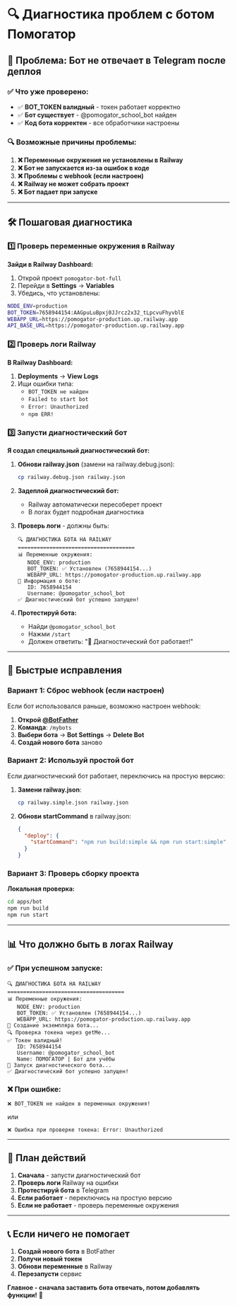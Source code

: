 # 🔍 Диагностика проблем с ботом Помогатор

## 🚨 Проблема: Бот не отвечает в Telegram после деплоя

### ✅ Что уже проверено:
- ✅ **BOT_TOKEN валидный** - токен работает корректно
- ✅ **Бот существует** - @pomogator_school_bot найден
- ✅ **Код бота корректен** - все обработчики настроены

### 🔍 Возможные причины проблемы:

1. **❌ Переменные окружения не установлены в Railway**
2. **❌ Бот не запускается из-за ошибок в коде**
3. **❌ Проблемы с webhook (если настроен)**
4. **❌ Railway не может собрать проект**
5. **❌ Бот падает при запуске**

---

## 🛠️ Пошаговая диагностика

### 1️⃣ Проверь переменные окружения в Railway

**Зайди в Railway Dashboard:**
1. Открой проект `pomogator-bot-full`
2. Перейди в **Settings** → **Variables**
3. Убедись, что установлены:

```bash
NODE_ENV=production
BOT_TOKEN=7658944154:AAGpuLuBpxj0JJrcz2x32_tLpcvuFhyvblE
WEBAPP_URL=https://pomogator-production.up.railway.app
API_BASE_URL=https://pomogator-production.up.railway.app
```

### 2️⃣ Проверь логи Railway

**В Railway Dashboard:**
1. **Deployments** → **View Logs**
2. Ищи ошибки типа:
   - `BOT_TOKEN не найден`
   - `Failed to start bot`
   - `Error: Unauthorized`
   - `npm ERR!`

### 3️⃣ Запусти диагностический бот

**Я создал специальный диагностический бот:**

1. **Обнови railway.json** (замени на railway.debug.json):
   ```bash
   cp railway.debug.json railway.json
   ```

2. **Задеплой диагностический бот:**
   - Railway автоматически пересоберет проект
   - В логах будет подробная диагностика

3. **Проверь логи** - должны быть:
   ```
   🔍 ДИАГНОСТИКА БОТА НА RAILWAY
   =====================================
   📊 Переменные окружения:
      NODE_ENV: production
      BOT_TOKEN: ✅ Установлен (7658944154...)
      WEBAPP_URL: https://pomogator-production.up.railway.app
   🤖 Информация о боте:
      ID: 7658944154
      Username: @pomogator_school_bot
   ✅ Диагностический бот успешно запущен!
   ```

4. **Протестируй бота:**
   - Найди `@pomogator_school_bot`
   - Нажми `/start`
   - Должен ответить: "🤖 Диагностический бот работает!"

---

## 🚀 Быстрые исправления

### Вариант 1: Сброс webhook (если настроен)

Если бот использовался раньше, возможно настроен webhook:

1. **Открой [@BotFather](https://t.me/botfather)**
2. **Команда**: `/mybots`
3. **Выбери бота** → **Bot Settings** → **Delete Bot**
4. **Создай нового бота** заново

### Вариант 2: Используй простой бот

Если диагностический бот работает, переключись на простую версию:

1. **Замени railway.json**:
   ```bash
   cp railway.simple.json railway.json
   ```

2. **Обнови startCommand** в railway.json:
   ```json
   {
     "deploy": {
       "startCommand": "npm run build:simple && npm run start:simple"
     }
   }
   ```

### Вариант 3: Проверь сборку проекта

**Локальная проверка:**
```bash
cd apps/bot
npm run build
npm run start
```

---

## 📊 Что должно быть в логах Railway

### ✅ При успешном запуске:
```
🔍 ДИАГНОСТИКА БОТА НА RAILWAY
=====================================
📊 Переменные окружения:
   NODE_ENV: production
   BOT_TOKEN: ✅ Установлен (7658944154...)
   WEBAPP_URL: https://pomogator-production.up.railway.app
🤖 Создание экземпляра бота...
🔍 Проверка токена через getMe...
✅ Токен валидный!
   ID: 7658944154
   Username: @pomogator_school_bot
   Name: ПОМОГАТОР | Бот для учёбы
🚀 Запуск диагностического бота...
✅ Диагностический бот успешно запущен!
```

### ❌ При ошибке:
```
❌ BOT_TOKEN не найден в переменных окружения!
```

или

```
❌ Ошибка при проверке токена: Error: Unauthorized
```

---

## 🎯 План действий

1. **Сначала** - запусти диагностический бот
2. **Проверь логи** Railway на ошибки
3. **Протестируй бота** в Telegram
4. **Если работает** - переключись на простую версию
5. **Если не работает** - проверь переменные окружения

---

## 📞 Если ничего не помогает

1. **Создай нового бота** в BotFather
2. **Получи новый токен**
3. **Обнови переменные** в Railway
4. **Перезапусти** сервис

**Главное - сначала заставить бота отвечать, потом добавлять функции!** 🎯
